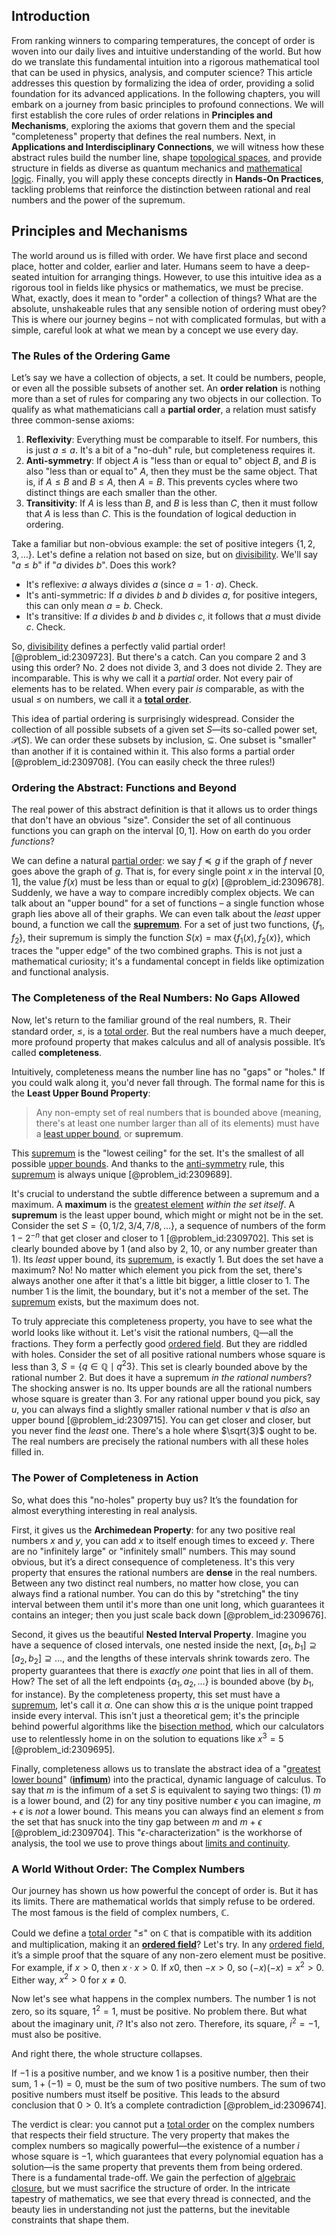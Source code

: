 ## Introduction
From ranking winners to comparing temperatures, the concept of order is woven into our daily lives and intuitive understanding of the world. But how do we translate this fundamental intuition into a rigorous mathematical tool that can be used in physics, analysis, and computer science? This article addresses this question by formalizing the idea of order, providing a solid foundation for its advanced applications. In the following chapters, you will embark on a journey from basic principles to profound connections. We will first establish the core rules of order relations in **Principles and Mechanisms**, exploring the axioms that govern them and the special "completeness" property that defines the real numbers. Next, in **Applications and Interdisciplinary Connections**, we will witness how these abstract rules build the number line, shape [topological spaces](@article_id:154562), and provide structure in fields as diverse as quantum mechanics and [mathematical logic](@article_id:140252). Finally, you will apply these concepts directly in **Hands-On Practices**, tackling problems that reinforce the distinction between rational and real numbers and the power of the supremum.

## Principles and Mechanisms

The world around us is filled with order. We have first place and second place, hotter and colder, earlier and later. Humans seem to have a deep-seated intuition for arranging things. However, to use this intuitive idea as a rigorous tool in fields like physics or mathematics, we must be precise. What, exactly, does it mean to "order" a collection of things? What are the absolute, unshakeable rules that any sensible notion of ordering must obey? This is where our journey begins – not with complicated formulas, but with a simple, careful look at what we mean by a concept we use every day.

### The Rules of the Ordering Game

Let’s say we have a collection of objects, a set. It could be numbers, people, or even all the possible subsets of another set. An **order relation** is nothing more than a set of rules for comparing any two objects in our collection. To qualify as what mathematicians call a **partial order**, a relation must satisfy three common-sense axioms:

1.  **Reflexivity**: Everything must be comparable to itself. For numbers, this is just $a \le a$. It's a bit of a "no-duh" rule, but completeness requires it.
2.  **Anti-symmetry**: If object $A$ is "less than or equal to" object $B$, and $B$ is also "less than or equal to" $A$, then they must be the same object. That is, if $A \le B$ and $B \le A$, then $A=B$. This prevents cycles where two distinct things are each smaller than the other.
3.  **Transitivity**: If $A$ is less than $B$, and $B$ is less than $C$, then it must follow that $A$ is less than $C$. This is the foundation of logical deduction in ordering.

Take a familiar but non-obvious example: the set of positive integers $\{1, 2, 3, \dots\}$. Let's define a relation not based on size, but on [divisibility](@article_id:190408). We'll say "$a \le b$" if "$a$ divides $b$". Does this work?
-   It's reflexive: $a$ always divides $a$ (since $a = 1 \cdot a$). Check.
-   It's anti-symmetric: If $a$ divides $b$ and $b$ divides $a$, for positive integers, this can only mean $a=b$. Check.
-   It's transitive: If $a$ divides $b$ and $b$ divides $c$, it follows that $a$ must divide $c$. Check.

So, [divisibility](@article_id:190408) defines a perfectly valid partial order! [@problem_id:2309723]. But there's a catch. Can you compare 2 and 3 using this order? No. 2 does not divide 3, and 3 does not divide 2. They are incomparable. This is why we call it a *partial* order. Not every pair of elements has to be related. When every pair *is* comparable, as with the usual $\le$ on numbers, we call it a **[total order](@article_id:146287)**.

This idea of partial ordering is surprisingly widespread. Consider the collection of all possible subsets of a given set $S$—its so-called power set, $\mathcal{P}(S)$. We can order these subsets by inclusion, $\subseteq$. One subset is "smaller" than another if it is contained within it. This also forms a partial order [@problem_id:2309708]. (You can easily check the three rules!)

### Ordering the Abstract: Functions and Beyond

The real power of this abstract definition is that it allows us to order things that don't have an obvious "size". Consider the set of all continuous functions you can graph on the interval $[0, 1]$. How on earth do you order *functions*?

We can define a natural [partial order](@article_id:144973): we say $f \preceq g$ if the graph of $f$ never goes above the graph of $g$. That is, for every single point $x$ in the interval $[0, 1]$, the value $f(x)$ must be less than or equal to $g(x)$ [@problem_id:2309678]. Suddenly, we have a way to compare incredibly complex objects. We can talk about an "upper bound" for a set of functions – a single function whose graph lies above all of their graphs. We can even talk about the *least* upper bound, a function we call the **[supremum](@article_id:140018)**. For a set of just two functions, $\{f_1, f_2\}$, their supremum is simply the function $S(x) = \max\{f_1(x), f_2(x)\}$, which traces the "upper edge" of the two combined graphs. This is not just a mathematical curiosity; it's a fundamental concept in fields like optimization and functional analysis.

### The Completeness of the Real Numbers: No Gaps Allowed

Now, let's return to the familiar ground of the real numbers, $\mathbb{R}$. Their standard order, $\le$, is a [total order](@article_id:146287). But the real numbers have a much deeper, more profound property that makes calculus and all of analysis possible. It’s called **completeness**.

Intuitively, completeness means the number line has no "gaps" or "holes." If you could walk along it, you'd never fall through. The formal name for this is the **Least Upper Bound Property**:

> Any non-empty set of real numbers that is bounded above (meaning, there's at least one number larger than all of its elements) must have a [least upper bound](@article_id:142417), or **supremum**.

This [supremum](@article_id:140018) is the "lowest ceiling" for the set. It's the smallest of all possible [upper bounds](@article_id:274244). And thanks to the [anti-symmetry](@article_id:184343) rule, this [supremum](@article_id:140018) is always unique [@problem_id:2309689].

It's crucial to understand the subtle difference between a supremum and a maximum. A **maximum** is the [greatest element](@article_id:276053) *within the set itself*. A **supremum** is the least upper bound, which might or might not be in the set. Consider the set $S = \{0, 1/2, 3/4, 7/8, \dots\}$, a sequence of numbers of the form $1 - 2^{-n}$ that get closer and closer to 1 [@problem_id:2309702]. This set is clearly bounded above by 1 (and also by 2, 10, or any number greater than 1). Its *least* upper bound, its [supremum](@article_id:140018), is exactly 1. But does the set have a maximum? No! No matter which element you pick from the set, there's always another one after it that's a little bit bigger, a little closer to 1. The number 1 is the limit, the boundary, but it's not a member of the set. The [supremum](@article_id:140018) exists, but the maximum does not.

To truly appreciate this completeness property, you have to see what the world looks like without it. Let's visit the rational numbers, $\mathbb{Q}$—all the fractions. They form a perfectly good [ordered field](@article_id:143790). But they are riddled with holes. Consider the set of all positive rational numbers whose square is less than 3, $S = \{q \in \mathbb{Q} \mid q^2  3\}$. This set is clearly bounded above by the rational number 2. But does it have a supremum *in the rational numbers*? The shocking answer is no. Its upper bounds are all the rational numbers whose square is greater than 3. For any rational upper bound you pick, say $u$, you can always find a slightly smaller rational number $v$ that is *also* an upper bound [@problem_id:2309715]. You can get closer and closer, but you never find the *least* one. There's a hole where $\sqrt{3}$ ought to be. The real numbers are precisely the rational numbers with all these holes filled in.

### The Power of Completeness in Action

So, what does this "no-holes" property buy us? It’s the foundation for almost everything interesting in real analysis.

First, it gives us the **Archimedean Property**: for any two positive real numbers $x$ and $y$, you can add $x$ to itself enough times to exceed $y$. There are no "infinitely large" or "infinitely small" numbers. This may sound obvious, but it’s a direct consequence of completeness. It's this very property that ensures the rational numbers are **dense** in the real numbers. Between any two distinct real numbers, no matter how close, you can always find a rational number. You can do this by "stretching" the tiny interval between them until it's more than one unit long, which guarantees it contains an integer; then you just scale back down [@problem_id:2309676].

Second, it gives us the beautiful **Nested Interval Property**. Imagine you have a sequence of closed intervals, one nested inside the next, $[a_1, b_1] \supseteq [a_2, b_2] \supseteq \dots$, and the lengths of these intervals shrink towards zero. The property guarantees that there is *exactly one* point that lies in all of them. How? The set of all the left endpoints $\{a_1, a_2, \dots \}$ is bounded above (by $b_1$, for instance). By the completeness property, this set must have a [supremum](@article_id:140018), let's call it $\alpha$. One can show this $\alpha$ is the unique point trapped inside every interval. This isn't just a theoretical gem; it's the principle behind powerful algorithms like the [bisection method](@article_id:140322), which our calculators use to relentlessly home in on the solution to equations like $x^3 = 5$ [@problem_id:2309695].

Finally, completeness allows us to translate the abstract idea of a "[greatest lower bound](@article_id:141684)" (**[infimum](@article_id:139624)**) into the practical, dynamic language of calculus. To say that $m$ is the infimum of a set $S$ is equivalent to saying two things: (1) $m$ is a lower bound, and (2) for any tiny positive number $\epsilon$ you can imagine, $m + \epsilon$ is *not* a lower bound. This means you can always find an element $s$ from the set that has snuck into the tiny gap between $m$ and $m+\epsilon$ [@problem_id:2309704]. This "$\epsilon$-characterization" is the workhorse of analysis, the tool we use to prove things about [limits and continuity](@article_id:160606).

### A World Without Order: The Complex Numbers

Our journey has shown us how powerful the concept of order is. But it has its limits. There are mathematical worlds that simply refuse to be ordered. The most famous is the field of complex numbers, $\mathbb{C}$.

Could we define a [total order](@article_id:146287) "$\le$" on $\mathbb{C}$ that is compatible with its addition and multiplication, making it an **[ordered field](@article_id:143790)**? Let's try. In any [ordered field](@article_id:143790), it’s a simple proof that the square of any non-zero element must be positive. For example, if $x > 0$, then $x \cdot x > 0$. If $x  0$, then $-x > 0$, so $(-x)(-x) = x^2 > 0$. Either way, $x^2 > 0$ for $x \neq 0$.

Now let's see what happens in the complex numbers. The number $1$ is not zero, so its square, $1^2 = 1$, must be positive. No problem there. But what about the imaginary unit, $i$? It's also not zero. Therefore, its square, $i^2 = -1$, must also be positive.

And right there, the whole structure collapses.

If $-1$ is a positive number, and we know $1$ is a positive number, then their sum, $1 + (-1) = 0$, must be the sum of two positive numbers. The sum of two positive numbers must itself be positive. This leads to the absurd conclusion that $0 > 0$. It’s a complete contradiction [@problem_id:2309674].

The verdict is clear: you cannot put a [total order](@article_id:146287) on the complex numbers that respects their field structure. The very property that makes the complex numbers so magically powerful—the existence of a number $i$ whose square is $-1$, which guarantees that every polynomial equation has a solution—is the same property that prevents them from being ordered. There is a fundamental trade-off. We gain the perfection of [algebraic closure](@article_id:151470), but we must sacrifice the structure of order. In the intricate tapestry of mathematics, we see that every thread is connected, and the beauty lies in understanding not just the patterns, but the inevitable constraints that shape them.
